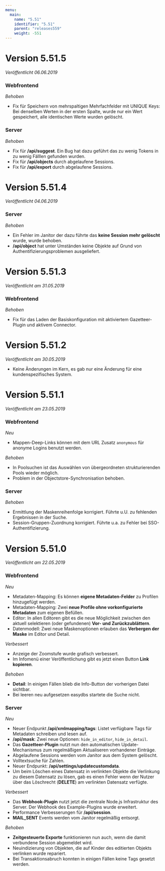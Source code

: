 ```yaml
---
menu:
  main:
    name: "5.51"
    identifier: "5.51"
    parent: "releases559"
    weight: -551
---
```

# Version 5.51.5

*Veröffentlicht 06.06.2019*

### Webfrontend

*Behoben*

* Fix für Speichern von mehrspaltigen Mehrfachfelder mit UNIQUE Keys: Bei denselben Werten in der ersten Spalte, wurde nur ein Wert gespeichert, alle identischen Werte wurden gelöscht.

### Server

*Behoben*

* Fix für **/api/suggest**. Ein Bug hat dazu geführt das zu wenig Tokens in zu wenig Fälllen gefunden wurden.
* Fix für **/api/objects** durch abgelaufene Sessions.
* Fix für **/api/export** durch abgelaufene Sessions. 

# Version 5.51.4

*Veröffentlicht 04.06.2019*

### Server

*Behoben*

* Ein Fehler im Janitor der dazu führte das **keine Session mehr gelöscht** wurde, wurde behoben.
* **/api/object** hat unter Umständen keine Objekte auf Grund von Authentifizierungsproblemen ausgeliefert.

# Version 5.51.3

*Veröffentlicht am 31.05.2019*

### Webfrontend

*Behoben*

* Fix für das Laden der Basiskonfiguration mit aktiviertem Gazetteer-Plugin und aktivem Connector.

# Version 5.51.2

*Veröffentlicht am 30.05.2019*

* Keine Änderungen im Kern, es gab nur eine Änderung für eine kundenspezifisches System.

# Version 5.51.1

*Veröffentlicht am 23.05.2019*

### Webfrontend

*Neu*

* Mappen-Deep-Links können mit dem URL Zusatz `anonymous` für anonyme Logins benutzt werden.

*Behoben*

* In Poolsuchen ist das Auswählen von übergeordneten strukturierenden Pools wieder möglich. 
* Problem in der Objectstore-Synchronisation behoben.

### Server

*Behoben*

* Ermittlung der Maskenreihenfolge korrigiert. Führte u.U. zu fehlenden Ergebnissen in der Suche.
* Session-Gruppen-Zuordnung korrigiert. Führte u.a. zu Fehler bei SSO-Authentifizierung.

# Version 5.51.0

*Veröffentlicht am 22.05.2019*

### Webfrontend

*Neu*

* Metadaten-Mapping: Es können **eigene Metadaten-Felder** zu Profilen hinzugefügt werden.
* Metadaten-Mapping: Zwei **neue Profile ohne vorkonfigurierte Metadaten** zum eigenen Befüllen.
* Editor: In allen Editoren gibt es die neue Möglichkeit zwischen den aktuell selektieren (oder gefundenen) **Vor- und Zurückzublättern**.
* Datenmodell: Zwei neue Maskenoptionen erlauben das **Verbergen der Maske** im Editor und Detail.

*Verbessert*

* Anzeige der Zoomstufe wurde grafisch verbessert.
* Im Infomenü einer Veröffentlichung gibt es jetzt einen Button **Link kopieren**.

*Behoben*

* **Detail**: In einigen Fällen blieb die Info-Button der vorherigen Datei sichtbar.
* Bei leeren neu aufgesetzen easydbs startete die Suche nicht.

### Server

*Neu*

* Neuer Endpunkt **/api/xmlmapping/tags**: Listet verfügbare Tags für Metadaten schreiben und lesen auf.
* **/api/mask**: Zwei neue Optionen: `hide_in_editor`, `hide_in_detail`. 
* Das **Gazetteer-Plugin** nutzt nun den automatischen Update-Mechanismus zum regelmäßigen Aktualiseren vorhandener Einträge.
* Abgelaufene Sessions werden vom Janitor aus dem System gelöscht.
* Volltextsuche für Zahlen.
* Neuer Endpunkt: **/api/settings/updatecustomdata**.
* Um beim Löschen eines Datensatz in verlinkten Objekte die Verlinkung zu diesem Datensatz zu lösen, gab es einen Fehler wenn der Nutzer über das Löschrecht (**DELETE**) am verlinkten Datensatz verfügte.

*Verbessert*

* Das **Webhook-Plugin** nutzt jetzt die zentrale Node.js Infrastruktur des Server. Der Webhook des Example-Plugins wurde erweitert.
* Performance Verbesserungen für **/api/session**.
* **MAIL_SENT** Events werden vom Janitor regelmäßig entsorgt.

*Behoben*

* **Zeitgesteuerte Exporte** funktionieren nun auch, wenn die damit verbundene Session abgemeldet wird.
* Neuindizierung von Objekten, die auf Kinder des editierten Objekts verlinken wurde repariert.
* Bei Transaktionsabruch konnten in einigen Fällen keine Tags gesetzt werden.



